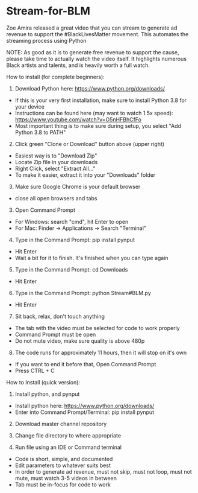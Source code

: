 # Stream-for-BLM

Zoe Amira released a great video that you can stream to generate ad revenue to support the #BlackLivesMatter movement. This automates the streaming process using Python

NOTE: As good as it is to generate free revenue to support the cause, please take time to actually watch the video itself. It highlights numerous Black artists and talents, and is heavily worth a full watch.

How to install (for complete beginners):

1. Download Python here: https://www.python.org/downloads/
  - If this is your very first installation, make sure to install Python 3.8 for your device
  - Instructions can be found here (may want to watch 1.5x speed): https://www.youtube.com/watch?v=O5nHFBhCfFo
  - Most important thing is to make sure during setup, you select "Add Python 3.8 to PATH"
 
2. Click green "Clone or Download" button above (upper right)
  - Easiest way is to "Download Zip"
  - Locate Zip file in your downloads
  - Right Click, select "Extract All..."
  - To make it easier, extract it into your "Downloads" folder
  
3. Make sure Google Chrome is your default browser
  - close all open browsers and tabs

3. Open Command Prompt
  - For Windows: search "cmd", hit Enter to open
  - For Mac: Finder -> Applications -> Search "Terminal"

4. Type in the Command Prompt: pip install pynput
  - Hit Enter
  - Wait a bit for it to finish. It's finished when you can type again
  
5. Type in the Command Prompt: cd Downloads
  - Hit Enter

6. Type in the Command Prompt: python Stream#BLM.py
  - Hit Enter
  
7. Sit back, relax, don't touch anything
  - The tab with the video must be selected for code to work properly
  - Command Prompt must be open
  - Do not mute video, make sure quality is above 480p

8. The code runs for approximately 11 hours, then it will stop on it's own
  - If you want to end it before that, Open Command Prompt
  - Press CTRL + C
  
How to Install (quick version):

1. Install python, and pynput
  - Install python here: https://www.python.org/downloads/
  - Enter into Command Prompt/Terminal: pip install pynput
  
2. Download master channel repository

2. Change file directory to where appropriate

3. Run file using an IDE or Command terminal
  - Code is short, simple, and documented
  - Edit parameters to whatever suits best
  - In order to generate ad revenue, must not skip, must not loop, must not mute, must watch 3-5 videos in between
  - Tab must be in-focus for code to work



